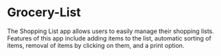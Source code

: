 # Grocery-List
The Shopping List app allows users to easily manage their shopping lists. Features of this app include adding items to the list, automatic sorting of items, removal of items by clicking on them, and a print option.
